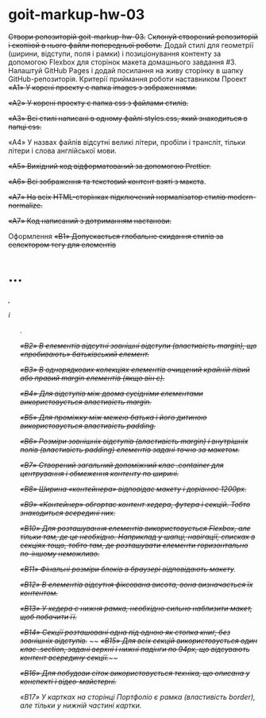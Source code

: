 # goit-markup-hw-03
~~Створи репозиторій goit-markup-hw-03.~~
С~~клонуй створений репозиторій і скопіюй в нього файли попередньої роботи.~~
Додай стилі для геометрії (ширини, відступи, поля і рамки) і позиціонування контенту за допомогою Flexbox для сторінок макета домашнього завдання #3.
Налаштуй GitHub Pages і додай посилання на живу сторінку в шапку GitHub-репозиторія.
Критерії приймання роботи наставником
Проект
~~«A1» У корені проекту є папка images з зображеннями.~~

~~«A2» У корені проекту є папка css з файлами стилів.~~

~~«A3» Всі стилі написані в одному файлі styles.css, який знаходиться в папці css.~~

«A4» У назвах файлів відсутні великі літери, пробіли і трансліт, тільки літери і слова англійської мови.

~~«A5» Вихідний код відформатований за допомогою Prettier.~~

~~«A6» Всі зображення та текстовий контент взяті з макета~~.

~~«A7» На всіх HTML-сторінках підключений нормалізатор стилів modern-normalize.~~

~~«A7» Код написаний з дотриманням настанови.~~

Оформлення
~~«B1» Допускається глобальне скидання стилів за селектором тегу для елементів <h1>...<h6>, <p> і <ul>.~~

~~«B2» В елементів відсутні зовнішні відступи (властивість margin), що «пробивають» батьківський елемент.~~

~~«B3» В однорядкових колекціях елементів очищений крайній лівий або правий margin елементів (якщо він є).~~

~~«B4» Для відступів між двома сусідніми елементами використовується властивість margin.~~

~~«B5» Для проміжку між межею батька і його дитиною використовується властивість padding.~~

~~«B6» Розміри зовнішніх відступів (властивість margin) і внутрішніх полів (властивість padding) елементів задані точно за макетом.~~

~~«B7» Створений загальний допоміжний клас .container для центрування і обмеження контенту по ширині.~~

~~«B8» Ширина «контейнера» відповідає макету і дорівнює 1200px.~~

~~«B9» «Контейнер» обгортає контент хедера, футера і секцій. Тобто знаходиться всередині них.~~

~~«B10» Для розташування елементів використовується Flexbox, але тільки там, де це необхідно. Наприклад у шапці, навігації, списках в секціях тощо, тобто там, де розташувати елементи горизонтально по-іншому неможливо.~~

~~«B11» Фінальні розміри блоків в браузері відповідають макету~~.

~~«B12» В елементів відсутня фіксована висота, вона визначається їх контентом.~~

~~«B13» У хедера є нижня рамка, необхідно сильно наблизити макет, щоб побачити її.~~

~~«B14» Секції розташовані одна під одною як стопка книг, без зовнішніх відступів.~~
~~
~~«B15» Для всіх секцій використовується один клас .section, задані верхні і нижні падінги по 94px, що відсувають контент всередину секції.~~~~

~~«B16» Для побудови сіток використовується техніка, що описана у конспекті і відео-майстерні.~~

«B17» У картках на сторінці Портфоліо є рамка (властивість border), але тільки у нижній частині картки.